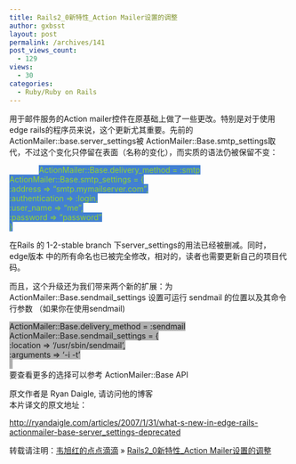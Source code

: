 ```yaml
---
title: Rails2_0新特性_Action Mailer设置的调整
author: gxbsst
layout: post
permalink: /archives/141
post_views_count:
  - 129
views:
  - 30
categories:
  - Ruby/Ruby on Rails
---
```

用于<span style="font-family:STHeiti;">邮件服务的</span>Action mailer控件在原基<span style="font-family:STHeiti;">础上做了一些更改。特别是对于使用</span>edge rails的程序<span style="font-family:STHeiti;">员来说，这个更新尤其重要。先前的</span>ActionMailer::base.server\_settings被 ActionMailer::Base.smtp\_settings取代，不<span style="font-family:STHeiti;">过这个变化只停留在表面（名称的变化），而实质的语法仍被保留不变：</span>

<p style="text-indent:40pt;">
  <span style="color:#92d230;background-color:#4280d2;">ActionMailer::Base.delivery_method = :smtp<br /> ActionMailer::Base.smtp_settings = {<br /> :address => “smtp.mymailserver.com”,<br /> :authentication => :login,<br /> :user_name => “me”,<br /> :password => “password”<br /> }</span>
</p>

在Rails 的 1-2-stable branch 下server_settings的用法已<span style="font-family:STHeiti;">经被删减。同时，</span> edge版本 中的所有命名也已被完全修改，相<span style="font-family:STHeiti;">对的，读者也需要更新自己的项目代码。</span>

而且，<span style="font-family:STHeiti;">这个升级还为我们带来两个新的扩展：为</span>ActionMailer::Base.sendmail_settings <span style="font-family:STHeiti;">设置可运行</span> sendmail 的位置以及其命令行参数 （如果你在使用sendmail)

<span style="background-color:#b0b0b0;">ActionMailer::Base.delivery_method = :sendmail<br /> ActionMailer::Base.sendmail_settings = {<br /> :location => &#8216;/usr/sbin/sendmail&#8217;,<br /> :arguments => &#8216;-i -t&#8217;</span><span style="color:#b0b0b0;background-color:#b0b0b0;"><br /> }</span>  
要<span style="font-family:STHeiti;">查看更多的选择可以参考</span> ActionMailer::Base API

原文作者是 Ryan Daigle, <span style="font-family:STHeiti;">请访问他的博客</span>  
本片<span style="font-family:STHeiti;">译文的原文地址：</span>

http://ryandaigle.com/articles/2007/1/31/what-s-new-in-edge-rails-actionmailer-base-server_settings-deprecated

转载请注明：[韦旭红的点点滴滴][1] &raquo; [Rails2\_0新特性\_Action Mailer设置的调整][2]

 [1]: http://www.weixuhong.com
 [2]: http://www.weixuhong.com/archives/141